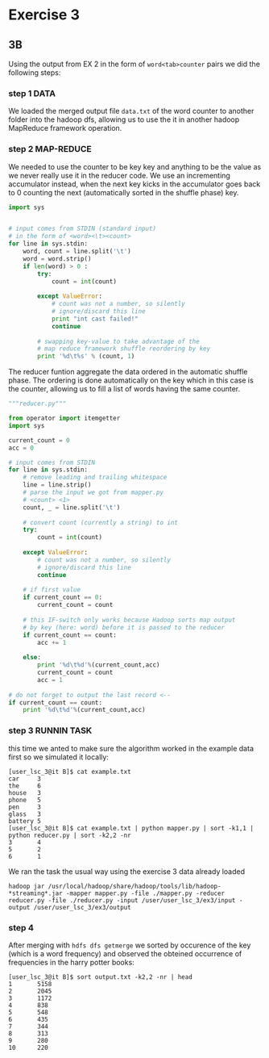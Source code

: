 
# Exercise 3

## 3B

Using the output from EX 2 in the form of `word<tab>counter` pairs 
we did the following steps:

### step 1 DATA

We loaded the merged output file `data.txt` of the word counter to another folder into the hadoop dfs, allowing us to use the it in another hadoop MapReduce framework operation.

### step 2 MAP-REDUCE

We needed to use the counter to be key key and anything to be the value as we never really use it in the reducer code. 
We use an incrementing accumulator instead, when the next key kicks in the accumulator goes back to 0 counting the next (automatically sorted in the shuffle phase) key.

```python
import sys


# input comes from STDIN (standard input)
# in the form of <word><\t><count>
for line in sys.stdin:
    word, count = line.split('\t')
    word = word.strip()
    if len(word) > 0 :
        try:
            count = int(count)
            
        except ValueError:
            # count was not a number, so silently
            # ignore/discard this line
            print "int cast failed!"
            continue
        
        # swapping key-value to take advantage of the
        # map reduce framework shuffle reordering by key
        print '%d\t%s' % (count, 1)
```
The reducer funtion aggregate the data ordered in the automatic shuffle phase. The ordering is done automatically on the key which in this case is the counter, allowing us to fill  a list of words having the same counter. 

```python
"""reducer.py"""

from operator import itemgetter
import sys

current_count = 0
acc = 0

# input comes from STDIN
for line in sys.stdin:
    # remove leading and trailing whitespace
    line = line.strip()
    # parse the input we got from mapper.py
    # <count> <1>
    count, _ = line.split('\t')
    
    # convert count (currently a string) to int
    try:
        count = int(count)
       
    except ValueError:
        # count was not a number, so silently
        # ignore/discard this line
        continue
    
    # if first value
    if current_count == 0:
        current_count = count
    
    # this IF-switch only works because Hadoop sorts map output
    # by key (here: word) before it is passed to the reducer
    if current_count == count:
        acc += 1
    
    else:
        print '%d\t%d'%(current_count,acc)
        current_count = count
        acc = 1
        
# do not forget to output the last record <-- 
if current_count == count:
    print '%d\t%d'%(current_count,acc)
```

### step 3 RUNNIN TASK

this time we anted to make sure the algorithm worked in the example data first so we simulated it locally:

```
[user_lsc_3@it B]$ cat example.txt
car     3
the     6
house   3
phone   5
pen     3
glass   3
battery 5
[user_lsc_3@it B]$ cat example.txt | python mapper.py | sort -k1,1 | python reducer.py | sort -k2,2 -nr
3       4
5       2
6       1
```

We ran the task the usual way using the exercise 3 data already loaded 
``` 
hadoop jar /usr/local/hadoop/share/hadoop/tools/lib/hadoop-*streaming*.jar -mapper mapper.py -file ./mapper.py -reducer reducer.py -file ./reducer.py -input /user/user_lsc_3/ex3/input -output /user/user_lsc_3/ex3/output
```

### step 4

After merging with `hdfs dfs getmerge` we sorted by occurence of the key (which is a word frequency) and observed the obteined occurrence of frequencies in the harry potter books:

```
[user_lsc_3@it B]$ sort output.txt -k2,2 -nr | head
1       5158
2       2045
3       1172
4       838
5       548
6       435
7       344
8       313
9       280
10      220
```
